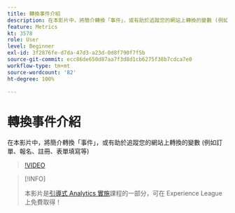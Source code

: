 ```yaml
---
title: 轉換事件介紹
description: 在本影片中，將簡介轉換「事件」，或有助於追蹤您的網站上轉換的變數 (例如訂單、報名、註冊、表單填寫等)
feature: Metrics
kt: 3578
role: User
level: Beginner
exl-id: 3f2876fe-d7da-47d3-a23d-0d8f790f7f5b
source-git-commit: ecc86de650d87aa7f3d8d1cb6275f38b7cdca7e0
workflow-type: tm+mt
source-wordcount: '82'
ht-degree: 100%

---
```


# 轉換事件介紹

在本影片中，將簡介轉換「事件」，或有助於追蹤您的網站上轉換的變數 (例如訂單、報名、註冊、表單填寫等)

>[!VIDEO](https://video.tv.adobe.com/v/28764/?quality=12&learn=on)

>[!INFO]
>
> 本影片是[引導式 Analytics 實施](https://experienceleague.adobe.com/?recommended=Analytics-D-1-2019.1)課程的一部分，可在 Experience League 上免費取得！
